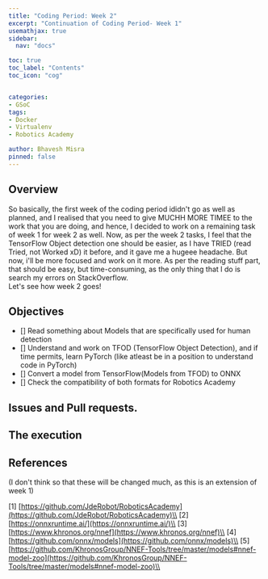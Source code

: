 ```yaml
---
title: "Coding Period: Week 2"
excerpt: "Continuation of Coding Period- Week 1"
usemathjax: true
sidebar:
  nav: "docs"

toc: true
toc_label: "Contents"
toc_icon: "cog"


categories:
- GSoC
tags:
- Docker
- Virtualenv
- Robotics Academy

author: Bhavesh Misra
pinned: false
---
```



## Overview

So basically, the first week of the coding period ididn't go as well as planned, and I realised that you need to give MUCHH MORE TIMEE to the work that you are doing, and hence, I decided to work on a remaining task of week 1 for week 2 as well. 
Now, as per the week 2 tasks, I feel that the TensorFlow Object detection one should be easier, as I have TRIED (read Tried, not Worked xD) it before, and it gave me a hugeee headache. But now, i'll be more focused and work on it more.
As per the reading stuff part, that should be easy, but time-consuming, as the only thing that I do is search my errors on StackOverflow.   
Let's see how week 2 goes!

## Objectives

- [] Read something about Models that are specifically used for human detection
- [] Understand and work on TFOD (TensorFlow Object Detection), and if time permits, learn PyTorch (like atleast be in a position to understand code in PyTorch)
- [] Convert a model from TensorFlow(Models from TFOD) to ONNX 
- [] Check the compatibility of both formats for Robotics Academy

## Issues and Pull requests.

## The execution

## References 

(I don't think so that these will be changed much, as this is an extension of week 1)

[1] [https://github.com/JdeRobot/RoboticsAcademy](https://github.com/JdeRobot/RoboticsAcademy)\\
[2] [https://onnxruntime.ai/](https://onnxruntime.ai/)\\
[3] [https://www.khronos.org/nnef](https://www.khronos.org/nnef)\\
[4] [https://github.com/onnx/models](https://github.com/onnx/models)\\
[5] [https://github.com/KhronosGroup/NNEF-Tools/tree/master/models#nnef-model-zoo](https://github.com/KhronosGroup/NNEF-Tools/tree/master/models#nnef-model-zoo)\\
